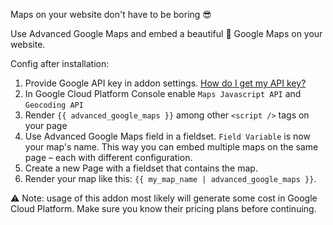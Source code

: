 Maps on your website don't have to be boring 😎

Use Advanced Google Maps and embed a beautiful 💖 Google Maps on your website.

Config after installation:

1. Provide Google API key in addon settings. [How do I get my API key?](https://developers.google.com/maps/documentation/javascript/get-api-key)
2. In Google Cloud Platform Console enable `Maps Javascript API` and `Geocoding API`
3. Render `{{ advanced_google_maps }}` among other `<script />` tags on your page
4. Use Advanced Google Maps field in a fieldset. `Field Variable` is now your map's name. This way you can embed multiple maps on the same page – each with different configuration.
5. Create a new Page with a fieldset that contains the map.
6. Render your map like this: `{{ my_map_name | advanced_google_maps }}`.

⚠️ Note: usage of this addon most likely will generate some cost in Google Cloud Platform. Make sure you know their pricing plans before continuing.
